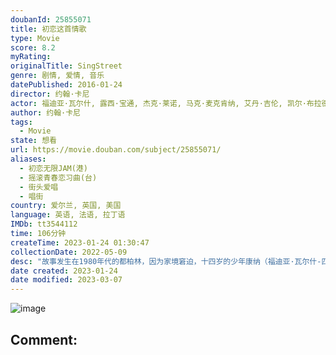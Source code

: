 ```yaml
---
doubanId: 25855071
title: 初恋这首情歌
type: Movie
score: 8.2
myRating: 
originalTitle: SingStreet
genre: 剧情, 爱情, 音乐
datePublished: 2016-01-24
director: 约翰·卡尼
actor: 福迪亚·瓦尔什, 露西·宝通, 杰克·莱诺, 马克·麦克肯纳, 艾丹·吉伦, 凯尔·布拉德利·唐纳森, 凯莉·桑顿, 莉迪亚·麦吉尼斯, 玛丽亚·多耶·肯尼迪, 康纳·汉密尔顿, 卡尔·赖斯, 伊安·肯尼, 本·卡罗兰, 波西·钱布卡, 基思·麦克利恩, 唐·威彻利, 德斯·基奥治, 基安·墨菲, 玛塞拉·普伦基特, 维拉·纽尔布维, 托尼·多伊尔, 彼得·坎皮恩
author: 约翰·卡尼
tags:
  - Movie
state: 想看
url: https://movie.douban.com/subject/25855071/
aliases:
  - 初恋无限JAM(港)
  - 摇滚青春恋习曲(台)
  - 街头爱唱
  - 唱街
country: 爱尔兰, 英国, 美国
language: 英语, 法语, 拉丁语
IMDb: tt3544112
time: 106分钟
createTime: 2023-01-24 01:30:47
collectionDate: 2022-05-09
desc: "故事发生在1980年代的都柏林，因为家境窘迫，十四岁的少年康纳（福迪亚·瓦尔什-匹罗FerdiaWalsh-Peelo饰）不得不转学来到了一所校规极为严苛死板的教会学校中就读。在那里，他惹上了横..."
date created: 2023-01-24
date modified: 2023-03-07
---
```


![image](p2615284298.jpg)

Comment:
---
